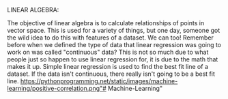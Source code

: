 LINEAR ALGEBRA:

The objective of linear algebra is to calculate relationships of points in vector space.
This is used for a variety of things, but one day, someone got the wild idea to do this with features of a dataset.
We can too! Remember before when we defined the type of data that linear regression was going to work on was called
"continuous" data? This is not so much due to what people just so happen to use linear regression for,
it is due to the math that makes it up. Simple linear regression is used to find the best fit line of a dataset.
If the data isn't continuous, there really isn't going to be a best fit line.
https://pythonprogramming.net/static/images/machine-learning/positive-correlation.png"# Machine-Learning" 
